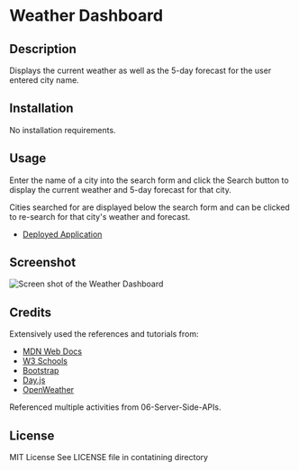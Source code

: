 # Weather Dashboard

## Description

Displays the current weather as well as the 5-day forecast for the user entered city name.

## Installation

No installation requirements.

## Usage

Enter the name of a city into the search form and click the Search button to display the current weather and 5-day forecast for that city.

Cities searched for are displayed below the search form and can be clicked to re-search for that city's weather and forecast.

- [Deployed Application](https://dustybrigsby.github.io/06-Server-Side-APIs-Challenge/)

## Screenshot

![Screen shot of the Weather Dashboard](assets/images/weather-dashboard.png)

## Credits

Extensively used the references and tutorials from:

- [MDN Web Docs](https://developer.mozilla.org/en-US/docs/Web/JavaScript)
- [W3 Schools](https://www.w3schools.com/jsref/default.asp)
- [Bootstrap](https://getbootstrap.com/docs/5.3/getting-started/introduction/)
- [Day.js](https://day.js.org/en/)
- [OpenWeather](https://openweathermap.org/api)

Referenced multiple activities from 06-Server-Side-APIs.

## License

MIT License
See LICENSE file in contatining directory
